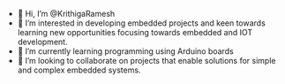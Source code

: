 - 👋 Hi, I’m @KrithigaRamesh
- 👀 I’m interested in developing embedded projects and keen towards learning new opportunities focusing towards embedded and IOT development.
- 🌱 I’m currently learning programming using Arduino boards
- 💞️ I’m looking to collaborate on projects that enable solutions for simple and complex embedded systems.
<!---
KrithigaRamesh/KrithigaRamesh is a ✨ special ✨ repository because its `README.md` (this file) appears on your GitHub profile.
You can click the Preview link to take a look at your changes.
--->
